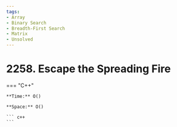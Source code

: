 ```yaml
---
tags:
- Array
- Binary Search
- Breadth-First Search
- Matrix
- Unsolved
---
```



# 2258. Escape the Spreading Fire

=== "C++"

    **Time:** O()

    **Space:** O()

    ``` c++
    ```